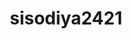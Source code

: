 ---
title: sisodiya2421
github: https://github.com/sisodiya2421
mode: light
transition: 1s
score: 68.3
archetype:
- Minimalistic
- Cool Banner
---